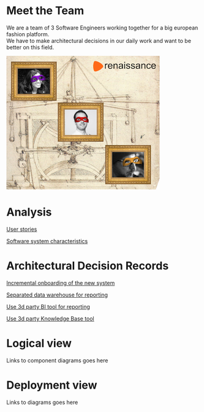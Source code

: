 # Meet the Team

We are a team of 3 Software Engineers working together for a big european fashion platform.  
We have to make architectural decisions in our daily work and want to be better on this field.

![team](./assets/r_team.png)

# Analysis

[User stories](docs/user_stories.md)

[Software system characteristics](docs/system_characteristics.md)


# Architectural Decision Records

[Incremental onboarding of the new system](adr/2021_04_26_1_incremental_onboarding.md)

[Separated data warehouse for reporting](adr/2021_04_27_1_separated_warehouse.md)

[Use 3d party BI tool for reporting](adr/2021_04_27_2__bi_tool.md)

[Use 3d party Knowledge Base tool](adr/2021_04_28_1_kb_tool.md)


# Logical view

Links to component diagrams goes here

# Deployment view

Links to diagrams goes here